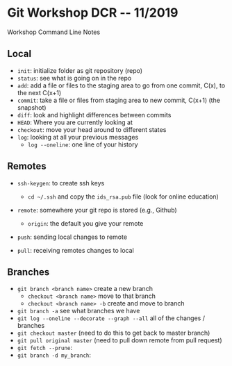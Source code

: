 # Git Workshop DCR -- 11/2019

Workshop Command Line Notes 

## Local

- `init`: initialize folder as git repository (repo)
- `status`: see what is going on in the repo
- `add`: add a file or files to the staging area to go from one commit, C(x), to the next C(x+1)
- `commit`: take a file or files from staging area to new commit, C(x+1) (the snapshot)
- `diff`: look and highlight differences between commits
- `HEAD`: Where you are currently looking at
- `checkout`: move your head around to different states
- `log`: looking at all your previous messages
  - `log --oneline`: one line of your history

## Remotes

- `ssh-keygen`: to create ssh keys
  - `cd ~/.ssh` and copy the `ids_rsa.pub` file (look for online education)
  
- `remote`: somewhere your git repo is stored (e.g., Github)
  - `origin`: the default you give your remote
- `push`: sending local changes to remote
- `pull`: receiving remotes changes to local
  
## Branches

- `git branch <branch name>` create a new branch
  - `checkout <branch name>` move to that branch
  - `checkout <branch name> -b` create and move to branch
- `git branch -a` see what branches we have
- `git log --oneline --decorate --graph --all` all of the changes / branches
- `git checkout master` (need to do this to get back to master branch)
- `git pull original master` (need to pull down remote from pull request)
- `git fetch --prune`:
- `git branch -d my_branch`:


